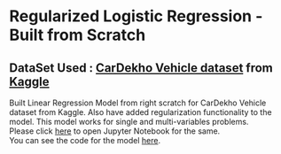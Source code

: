 # Regularized Logistic Regression - Built from Scratch

## DataSet Used : [CarDekho Vehicle dataset](<car data.csv>) from [Kaggle](https://www.kaggle.com/nehalbirla/vehicle-dataset-from-cardekho) 

Built Linear Regression Model from right scratch for CarDekho Vehicle dataset from Kaggle. Also have added regularization functionality to the model. This model works for single and multi-variables problems.<br />
Please click [here](<Regularized Linear Regression - Built From Scratch.ipynb>) to open Jupyter Notebook for the same.<br />
You can see the code for the model [here](My_Linear_Regression_model.py).


